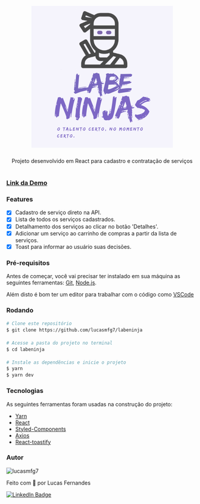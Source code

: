 <h1 align="center">
<img src="src/assets/labeninjas.png" />
</h1>

<p align="center">Projeto desenvolvido em React para cadastro e contratação de serviços</p>

#

### [Link da Demo](https://overrated-hospital.surge.sh/)

### Features

- [x] Cadastro de serviço direto na API.
- [x] Lista de todos os serviços cadastrados.
- [x] Detalhamento dos serviços ao clicar no botão 'Detalhes'.
- [x] Adicionar um serviço ao carrinho de compras a partir da lista de serviços.
- [x] Toast para informar ao usuário suas decisões.

### Pré-requisitos

Antes de começar, você vai precisar ter instalado em sua máquina as seguintes ferramentas:
[Git](https://git-scm.com), [Node.js](https://nodejs.org/en/).

Além disto é bom ter um editor para trabalhar com o código como [VSCode](https://code.visualstudio.com/)

### Rodando

```bash
# Clone este repositório
$ git clone https://github.com/lucasmfg7/labeninja

# Acesse a pasta do projeto no terminal
$ cd labeninja

# Instale as dependências e inicie o projeto
$ yarn
$ yarn dev
```

### Tecnologias

As seguintes ferramentas foram usadas na construção do projeto:

- [Yarn](https://yarnpkg.com/)
- [React](https://pt-br.reactjs.org/)
- [Styled-Components](https://styled-components.com/)
- [Axios](https://axios-http.com/)
- [React-toastify](https://fkhadra.github.io/react-toastify/introduction)

### Autor

<img alt="lucasmfg7" title="lucasmfg7" src="https://avatars.githubusercontent.com/u/95872678?v=4" width="100px" />

<br>

Feito com 💙 por Lucas Fernandes

[![LinkedIn Badge](https://img.shields.io/badge/-Lucas_Fernandes-blue?style=flat-square&logo=Linkedin&logoColor=white&link=https://www.linkedin.com/in/lucas-fernandes-b703a3218/)](https://www.linkedin.com/in/lucas-fernandes-b703a3218/)
